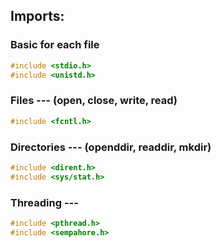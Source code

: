 ## Imports: 

### Basic for each file 
```c
#include <stdio.h>
#include <unistd.h>
```

### Files --- (open, close, write, read)
```c
#include <fcntl.h>
```

### Directories --- (openddir, readdir, mkdir)
```c
#include <dirent.h>
#include <sys/stat.h>
```

### Threading ---
```c
#include <pthread.h>
#include <sempahore.h>
```
